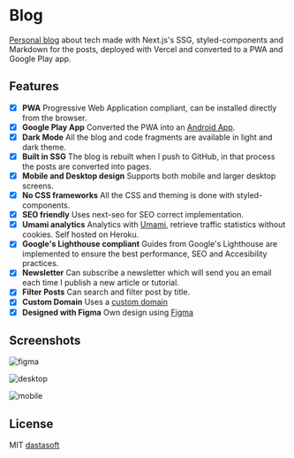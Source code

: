 # Blog

[Personal blog](https://blog.dastasoft.com) about tech made with Next.js's SSG, styled-components and Markdown for the posts, deployed with Vercel and converted to a PWA and Google Play app.

## Features

- [x] **PWA** Progressive Web Application compliant, can be installed directly from the browser.
- [x] **Google Play App** Converted the PWA into an [Android App](https://play.google.com/store/apps/details?id=com.dastasoft.blog.twa).
- [x] **Dark Mode** All the blog and code fragments are available in light and dark theme.
- [x] **Built in SSG** The blog is rebuilt when I push to GitHub, in that process the posts are converted into pages.
- [x] **Mobile and Desktop design** Supports both mobile and larger desktop screens.
- [x] **No CSS frameworks** All the CSS and theming is done with styled-components.
- [x] **SEO friendly** Uses next-seo for SEO correct implementation.
- [x] **Umami analytics** Analytics with [Umami](https://umami.is/), retrieve traffic statistics without cookies. Self hosted on Heroku.
- [x] **Google's Lighthouse compliant** Guides from Google's Lighthouse are implemented to ensure the best performance, SEO and Accesibility practices.
- [x] **Newsletter** Can subscribe a newsletter which will send you an email each time I publish a new article or tutorial.
- [x] **Filter Posts** Can search and filter post by title.
- [x] **Custom Domain** Uses a [custom domain](https://dastasoft.com)
- [x] **Designed with Figma** Own design using [Figma](https://www.figma.com/)

## Screenshots

![figma](https://media.discordapp.net/attachments/727479740050571294/823457572748394546/unknown.png)

![desktop](https://play-lh.googleusercontent.com/2K7DjW1iwSmUGEWWPh_IcPXf5m2fBD6M5GyPq47o0fSQjF39NXu0wr5264z8EfKkP2_2=w1920-h932-rw)

![mobile](https://play-lh.googleusercontent.com/xsyKAXCaKSVrI8oCt-wKQW2irrRZPixeCDZopRf2r5cF8SOY6WOrsHI514cnY1Z3RroW=w1920-h332-rw)

## License

MIT [dastasoft](https://dastasoft.com)

